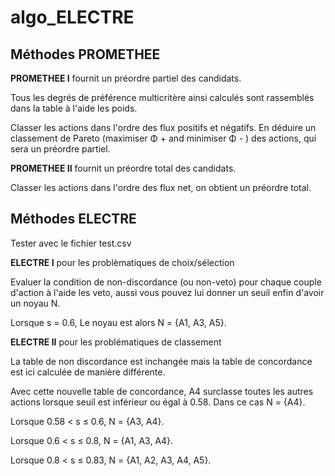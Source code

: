 # algo_ELECTRE

## Méthodes PROMETHEE

**PROMETHEE I** fournit un préordre partiel des candidats.

Tous les degrés de préférence multicritère ainsi calculés sont rassemblés dans la table à l'aide les poids.

Classer les actions dans l'ordre des flux positifs et négatifs. En déduire un classement de Pareto (maximiser Φ + and minimiser Φ - ) des actions, qui sera un préordre partiel.


**PROMETHEE II** fournit un préordre total des candidats.

Classer les actions dans l'ordre des flux net, on obtient un préordre total.

## Méthodes ELECTRE

Tester avec le fichier test.csv

**ELECTRE I** pour les problèmatiques de choix/sélection

Evaluer la condition de non-discordance (ou non-veto) pour chaque couple d'action à l'aide les veto, aussi vous pouvez lui donner un seuil enfin d'avoir un noyau N.

Lorsque s = 0.6, Le noyau est alors N = {A1, A3, A5}.

**ELECTRE II** pour les problématiques de classement

La table de non discordance est inchangée mais la table de concordance est ici calculée de manière différente.

Avec cette nouvelle table de concordance, A4 surclasse toutes les autres actions lorsque seuil est inférieur ou égal à 0.58. Dans ce cas N = {A4}.

Lorsque 0.58 < s ≤ 0.6, N = {A3, A4}.

Lorsque 0.6 < s ≤ 0.8, N = {A1, A3, A4}.

Lorsque 0.8 < s ≤ 0.83, N = {A1, A2, A3, A4, A5}.
